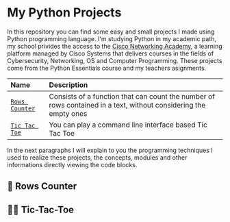 
# My Python Projects

In this repository you can find some easy and small projects I made using Python programming language. I'm studying Python in my academic path, my school privides the access to the [Cisco Networking Academy](https://www.netacad.com/courses/programming), a learning platform managed by Cisco Systems that delivers courses in the fields of Cybersecurity, Networking, OS and Computer Programming. These projects come from the Python Essentials course and my teachers asignments.

| Name | Description |
| :---- | :---- |
| [`Rows Counter`](#rows-counter) | Consists of a function that can count the number of rows contained in a text, without considering the empty ones |
| [`Tic Tac Toe`](#cli-tic-tac-toe) | You can play a command line interface based Tic Tac Toe

In the next paragraphs I will explain to you the programming techniques I used to realize these projects, the concepts, modules and other informations directly viewing the code blocks. 


## 📖 Rows Counter




## 🙅‍♂️ Tic-Tac-Toe
